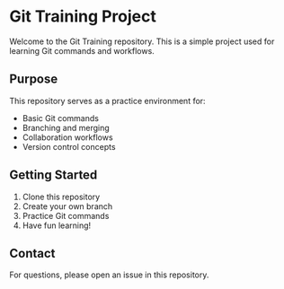 # Git Training Project

Welcome to the Git Training repository. This is a simple project used for learning Git commands and workflows.

## Purpose

This repository serves as a practice environment for:

- Basic Git commands
- Branching and merging
- Collaboration workflows
- Version control concepts

## Getting Started

1. Clone this repository
2. Create your own branch
3. Practice Git commands
4. Have fun learning!

## Contact

For questions, please open an issue in this repository.
